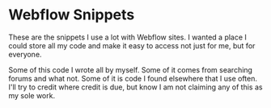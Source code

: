 # Webflow Snippets

These are the snippets I use a lot with Webflow sites. I wanted a place I could store all my code and make it easy to access not just for me, but for everyone.

Some of this code I wrote all by myself. Some of it comes from searching forums and what not. Some of it is code I found elsewhere that I use often. I'll try to credit where credit is due, but know I am not claiming any of this as my sole work.
